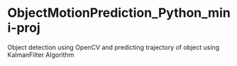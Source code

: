 # ObjectMotionPrediction_Python_mini-proj
Object detection using OpenCV and predicting trajectory of object using KalmanFilter Algorithm
